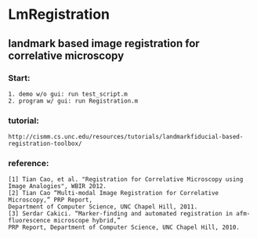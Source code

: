 # LmRegistration

## landmark based image registration for correlative microscopy

### Start:
	1. demo w/o gui: run test_script.m
	2. program w/ gui: run Registration.m

### tutorial: 
	http://cismm.cs.unc.edu/resources/tutorials/landmarkfiducial-based-registration-toolbox/

### reference:
	[1] Tian Cao, et al. "Registration for Correlative Microscopy using Image Analogies", WBIR 2012.
	[2] Tian Cao “Multi-modal Image Registration for Correlative Microscopy,” PRP Report, 
	Department of Computer Science, UNC Chapel Hill, 2011.
	[3] Serdar Cakici. “Marker-finding and automated registration in afm-fluorescence microscope hybrid,” 
	PRP Report, Department of Computer Science, UNC Chapel Hill, 2010.
